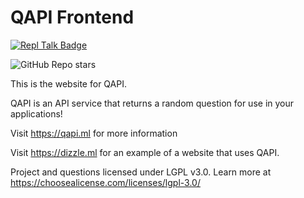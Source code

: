 # QAPI Frontend

[![Repl Talk Badge](https://replit-badge.vercel.app/api?id=147167&style=gradient&theme=dark&replTalk=Repl%20Share)](https://replit.com/talk/share/Dizzle-v20-QAPI/147167)


![GitHub Repo stars](https://img.shields.io/github/stars/DillonB07/QAPI?label=QAPI%20Stars&logo=github)

This is the website for QAPI.

QAPI is an API service that returns a random question for use in your applications!

Visit https://qapi.ml for more information

Visit https://dizzle.ml for an example of a website that uses QAPI.

Project and questions licensed under LGPL v3.0. Learn more at https://choosealicense.com/licenses/lgpl-3.0/
